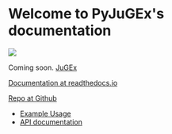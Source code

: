 # Welcome to PyJuGEx's documentation

![](https://github.com/fzj-inm1-bda/pyjugex/workflows/Pytest/badge.svg)

Coming soon. [JuGEx](http://www.fz-juelich.de/inm/inm-1/DE/Forschung/_docs/JuGex/JuGex_node.html)

[Documentation at readthedocs.io](https://pyjugex.readthedocs.io/en/latest/index.html)

[Repo at Github](https://github.com/HumanBrainProject/PyJuGEx)


* [Example Usage](example_usage)
* [API documentation](api/index)
